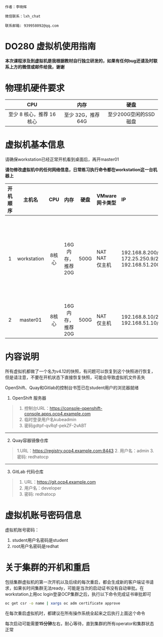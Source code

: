 ```textile
作者：李晓辉

微信联系：lxh_chat

联系邮箱: 939958092@qq.com
```

# DO280 虚拟机使用指南

**本次课程涉及到虚拟机是我根据教材自行独立研发的，如果有任何bug还请及时联系上方的微信或邮件给我，谢谢**

# 物理机硬件要求

|CPU|内存|硬盘|
|:-:|:-:|:-:|
|至少 8 核心，推荐 16 核心|至少 32G，推荐 64G|至少200G空闲的SSD磁盘|

# 虚拟机基本信息

请确保workstation已经正常开机看到桌面后，再开master01

**请勿修改虚拟机中的任何网络信息，日常练习执行命令都在workstation这一台机器上**

|开机顺序|主机名|CPU|内存|硬盘|VMware网卡类型|IP|角色|备注|
|:-:|:-:|:-:|:-:|:-:|:-|:-|:-|:-|
|1|workstation|8核心|16G内存，推荐20G|500G|NAT<br>NAT<br>仅主机|192.168.8.200/24<br>172.25.250.9/24<br>192.168.51.200/24|容器镜像仓库<br>Gitlab 代码库<br>Helm 服务器<br>DNS 服务器<br>Haproxy服务器<br>OpenShift 客户端||
|2|master01|8核心|16G内存，推荐20G|500G|NAT<br>仅主机|192.168.8.10/24<br>192.168.51.10/24|OpenShift v4.12|Multus 网络网卡名称 ens192<br>Multus IP 地址：192.168.51.10/24|

# 内容说明

所有虚拟机都做了一个名为v4.12的快照，有问题可以恢复到这个快照进行恢复，但是请注意，不要在开机状态下直接恢复快照，可能会导致虚拟机文件丢失

OpenShift、Quay和Gitlab的控制台书签已在student用户的浏览器就绪

1.	OpenShift 服务器

> 1. 控制台URL：https://console-openshift-console.apps.ocp4.example.com
> 2. 临时登录用户名kubeadmin
> 3. 密码gdtpf-qvRqf-pekZF-2vABT
___

2.	Quay容器镜像仓库

> 1.URL：https://registry.ocp4.example.com:8443
> 2. 用户名：admin
> 3. 密码: redhatocp
___

3.	GitLab 代码仓库

> 1. URL：https://git.ocp4.example.com
> 2. 用户名：developer
> 3. 密码: redhatocp

# 虚拟机账号密码信息

虚拟机账号密码：

1. student用户名密码是student
2. root用户名密码是redhat

# 关于集群的开机和重启

包括集群虚拟机的第一次开机以及后续的每次重启，都会生成新的客户端证书请求，如果长时间集群无法ready，可能是当次的启动证书没有自动审批。在workstation上用oc login登录OCP集群之后，执行以下命令完成证书审批即可

```bash
oc get csr -o name | xargs oc adm certificate approve
```

在每次重启虚拟机时，都建议在所有操作系统全起来之后执行上面这个命令

每次启动可能需要**15分钟**左右，耐心等待，直到集群的所有operator和集群状态正常